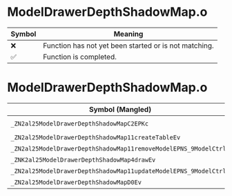 # ModelDrawerDepthShadowMap.o
| Symbol | Meaning 
| ------------- | ------------- 
| :x: | Function has not yet been started or is not matching. 
| :white_check_mark: | Function is completed. 


# ModelDrawerDepthShadowMap.o
| Symbol (Mangled) | Symbol (Demangled) | Decompiled? |
| ------------- |  ------------- | ------------- |
| `_ZN2al25ModelDrawerDepthShadowMapC2EPKc` | `al::ModelDrawerDepthShadowMap::ModelDrawerDepthShadowMap(char const*)` | :white_check_mark: |
| `_ZN2al25ModelDrawerDepthShadowMap11createTableEv` | `al::ModelDrawerDepthShadowMap::createTable(void)` | :white_check_mark: |
| `_ZN2al25ModelDrawerDepthShadowMap11removeModelEPNS_9ModelCtrlE` | `al::ModelDrawerDepthShadowMap::removeModel(al::ModelCtrl *)` | :white_check_mark: |
| `_ZNK2al25ModelDrawerDepthShadowMap4drawEv` | `al::ModelDrawerDepthShadowMap::draw(void)const` | :white_check_mark: |
| `_ZN2al25ModelDrawerDepthShadowMap11updateModelEPNS_9ModelCtrlE` | `al::ModelDrawerDepthShadowMap::updateModel(al::ModelCtrl *)` | :white_check_mark: |
| `_ZN2al25ModelDrawerDepthShadowMapD0Ev` | `al::ModelDrawerDepthShadowMap::~ModelDrawerDepthShadowMap()` | :white_check_mark: |
